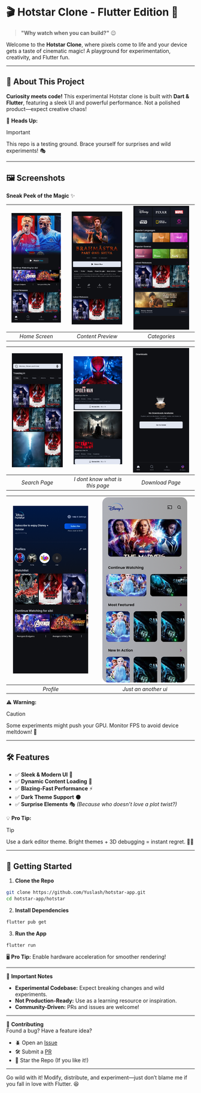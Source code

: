 # 🎬 Hotstar Clone - Flutter Edition 🚀

> **"Why watch when you can build?"** 😉

Welcome to the **Hotstar Clone**, where pixels come to life and your device gets a taste of cinematic magic! A playground for experimentation, creativity, and Flutter fun.  

---

## 📢 About This Project

**Curiosity meets code!** This experimental Hotstar clone is built with **Dart & Flutter**, featuring a sleek UI and powerful performance. Not a polished product—expect creative chaos!  

🔔 **Heads Up:**  
> [!IMPORTANT]  
> This repo is a testing ground. Brace yourself for surprises and wild experiments! 🎭  

---

## 🖼 Screenshots  

**Sneak Peek of the Magic** ✨  

<div align="center">  

| <img src="screenshots/1.png" width="90%"> | <img src="screenshots/2.png" width="90%"> | <img src="screenshots/3.png" width="90%"> |
|:---:|:---:|:---:|
| *Home Screen* | *Content Preview* | *Categories* |

| <img src="screenshots/4.png" width="90%"> | <img src="screenshots/5.png" width="90%"> | <img src="screenshots/6.png" width="90%"> |
|:---:|:---:|:---:|
| *Search Page* | *I dont know what is this page* | *Download Page* |

| <img src="screenshots/7.png" width="90%"> | <img src="screenshots/8.png" width="90%"> |
|:---:|:---:|
| *Profile* | *Just an another ui* |  

</div>  

⚠️ **Warning:**  
> [!CAUTION]  
> Some experiments might push your GPU. Monitor FPS to avoid device meltdown! 🥵  

---

## 🛠 Features  

- ✅ **Sleek & Modern UI** 🎨  
- ✅ **Dynamic Content Loading** 📡  
- ✅ **Blazing-Fast Performance** ⚡  
- ✅ **Dark Theme Support** 🌑  
- ✅ **Surprise Elements** 🎭 *(Because who doesn’t love a plot twist?)*  

💡 **Pro Tip:**  
> [!TIP]  
> Use a dark editor theme. Bright themes + 3D debugging = instant regret. 😵‍💫  

---

## 🚀 Getting Started  

1. **Clone the Repo**  
```bash
git clone https://github.com/Yuslash/hotstar-app.git
cd hotstar-app/hotstar
```

2. **Install Dependencies**  
```bash
flutter pub get
```

3. **Run the App**  
```bash
flutter run
```

🖥️ **Pro Tip:** Enable hardware acceleration for smoother rendering!

---

📌 **Important Notes**
- **Experimental Codebase:** Expect breaking changes and wild experiments.
- **Not Production-Ready:** Use as a learning resource or inspiration.
- **Community-Driven:** PRs and issues are welcome!

---

🤝 **Contributing**  
Found a bug? Have a feature idea?

- 🪲 Open an [Issue](https://github.com/Yuslash/hotstar-app/issues)
- 🛠️ Submit a [PR](https://github.com/Yuslash/hotstar-app/pulls)
- 🌟 Star the Repo (If you like it!)

---
Go wild with it! Modify, distribute, and experiment—just don’t blame me if you fall in love with Flutter. 😆
